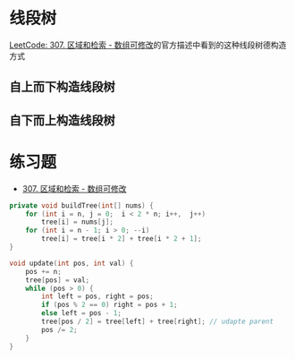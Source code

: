 # 线段树
[LeetCode: 307. 区域和检索 - 数组可修改](https://leetcode-cn.com/problems/range-sum-query-mutable/)的官方描述中看到的这种线段树德构造方式
## 自上而下构造线段树



## 自下而上构造线段树

# 练习题
- [307. 区域和检索 - 数组可修改](https://leetcode-cn.com/problems/range-sum-query-mutable/)
```C++
private void buildTree(int[] nums) {
    for (int i = n, j = 0;  i < 2 * n; i++,  j++)
        tree[i] = nums[j];
    for (int i = n - 1; i > 0; --i)
        tree[i] = tree[i * 2] + tree[i * 2 + 1];
}

void update(int pos, int val) {
    pos += n;
    tree[pos] = val;
    while (pos > 0) {
        int left = pos, right = pos;
        if (pos % 2 == 0) right = pos + 1;
        else left = pos - 1;
        tree[pos / 2] = tree[left] + tree[right]; // udapte parent
        pos /= 2;
    }
}
```